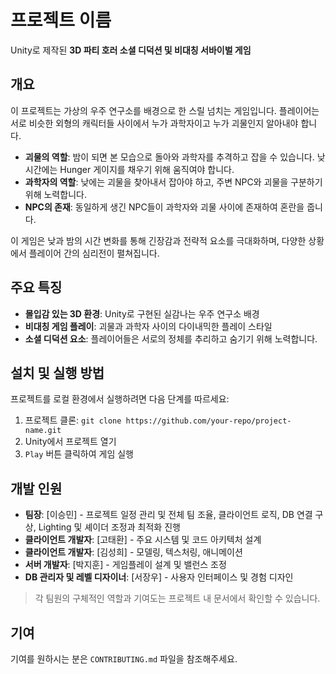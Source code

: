 # 프로젝트 이름

Unity로 제작된 **3D 파티 호러 소셜 디덕션 및 비대칭 서바이벌 게임**

## 개요

이 프로젝트는 가상의 우주 연구소를 배경으로 한 스릴 넘치는 게임입니다. 플레이어는 서로 비슷한 외형의 캐릭터들 사이에서 누가 과학자이고 누가 괴물인지 알아내야 합니다.

- **괴물의 역할**: 밤이 되면 본 모습으로 돌아와 과학자를 추격하고 잡을 수 있습니다. 낮 시간에는 Hunger 게이지를 채우기 위해 움직여야 합니다.
- **과학자의 역할**: 낮에는 괴물을 찾아내서 잡아야 하고, 주변 NPC와 괴물을 구분하기 위해 노력합니다.
- **NPC의 존재**: 동일하게 생긴 NPC들이 과학자와 괴물 사이에 존재하여 혼란을 줍니다.

이 게임은 낮과 밤의 시간 변화를 통해 긴장감과 전략적 요소를 극대화하며, 다양한 상황에서 플레이어 간의 심리전이 펼쳐집니다.

## 주요 특징

- **몰입감 있는 3D 환경**: Unity로 구현된 실감나는 우주 연구소 배경
- **비대칭 게임 플레이**: 괴물과 과학자 사이의 다이내믹한 플레이 스타일
- **소셜 디덕션 요소**: 플레이어들은 서로의 정체를 추리하고 숨기기 위해 노력합니다.

## 설치 및 실행 방법

프로젝트를 로컬 환경에서 실행하려면 다음 단계를 따르세요:

1. 프로젝트 클론: `git clone https://github.com/your-repo/project-name.git`
2. Unity에서 프로젝트 열기
3. `Play` 버튼 클릭하여 게임 실행

## 개발 인원

- **팀장**: [이승민] - 프로젝트 일정 관리 및 전체 팀 조율, 클라이언트 로직, DB 연결 구상, Lighting 및 셰이더 조정과 최적화 진행
- **클라이언트 개발자**: [고태환] - 주요 시스템 및 코드 아키텍처 설계
- **클라이언트 개발자**: [김성희] - 모델링, 텍스처링, 애니메이션
- **서버 개발자**: [박지훈] - 게임플레이 설계 및 밸런스 조정
- **DB 관리자 및 레벨 디자이너**: [서장우] - 사용자 인터페이스 및 경험 디자인

> 각 팀원의 구체적인 역할과 기여도는 프로젝트 내 문서에서 확인할 수 있습니다.

## 기여

기여를 원하시는 분은 `CONTRIBUTING.md` 파일을 참조해주세요.
